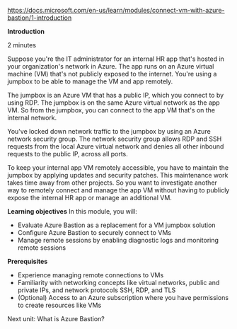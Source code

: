 https://docs.microsoft.com/en-us/learn/modules/connect-vm-with-azure-bastion/1-introduction

**Introduction**

2 minutes

Suppose you're the IT administrator for an internal HR app that's hosted in your organization's network in Azure. The app runs on an Azure virtual machine (VM) that's not publicly exposed to the internet. You're using a jumpbox to be able to manage the VM and app remotely.

The jumpbox is an Azure VM that has a public IP, which you connect to by using RDP. The jumpbox is on the same Azure virtual network as the app VM. So from the jumpbox, you can connect to the app VM that's on the internal network.

You've locked down network traffic to the jumpbox by using an Azure network security group. The network security group allows RDP and SSH requests from the local Azure virtual network and denies all other inbound requests to the public IP, across all ports.

To keep your internal app VM remotely accessible, you have to maintain the jumpbox by applying updates and security patches. This maintenance work takes time away from other projects. So you want to investigate another way to remotely connect and manage the app VM without having to publicly expose the internal HR app or manage an additional VM.

**Learning objectives**
In this module, you will:
* Evaluate Azure Bastion as a replacement for a VM jumpbox solution
* Configure Azure Bastion to securely connect to VMs
* Manage remote sessions by enabling diagnostic logs and monitoring remote sessions

**Prerequisites**
* Experience managing remote connections to VMs
* Familiarity with networking concepts like virtual networks, public and private IPs, and network protocols SSH, RDP, and TLS
* (Optional) Access to an Azure subscription where you have permissions to create resources like VMs

Next unit: What is Azure Bastion?
